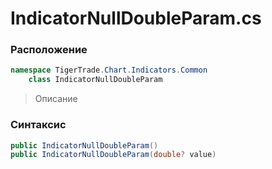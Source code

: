 
# IndicatorNullDoubleParam.cs
### Расположение
```csharp
namespace TigerTrade.Chart.Indicators.Common  
    class IndicatorNullDoubleParam
```

> Описание

### Синтаксис
```csharp
public IndicatorNullDoubleParam()
public IndicatorNullDoubleParam(double? value)
```
